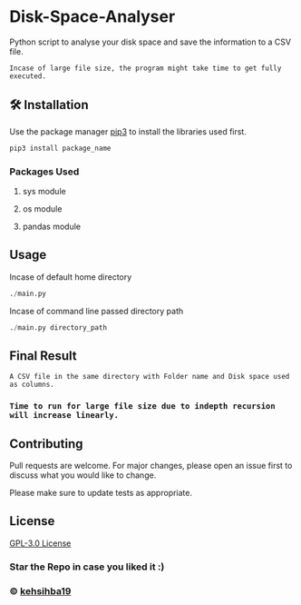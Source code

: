 # Disk-Space-Analyser
Python script to analyse your disk space and save the information to a CSV file.

`Incase of large file size, the program might take time to get fully executed.`

## 🛠 Installation

Use the package manager [pip3](https://pip.pypa.io/en/stable/) to install the libraries used first.

```bash
pip3 install package_name
```
### Packages Used

1. sys module

2. os module

3. pandas module

## Usage

Incase of default home directory
```python
./main.py
```

Incase of command line passed directory path
```python
./main.py directory_path
```

## Final Result

```
A CSV file in the same directory with Folder name and Disk space used as columns.
```
### ```Time to run for large file size due to indepth recursion will increase linearly.```

## Contributing

Pull requests are welcome. For major changes, please open an issue first to discuss what you would like to change.

Please make sure to update tests as appropriate.

## License

[GPL-3.0 License](https://choosealicense.com/licenses/mit/)

### Star the Repo in case you liked it :)

### © [kehsihba19](https://bit.ly/kehsihba19)
